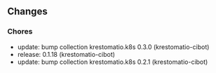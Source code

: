 ## Changes

### Chores

* update: bump collection krestomatio.k8s 0.3.0 (krestomatio-cibot)
* release: 0.1.18 (krestomatio-cibot)
* update: bump collection krestomatio.k8s 0.2.1 (krestomatio-cibot)
